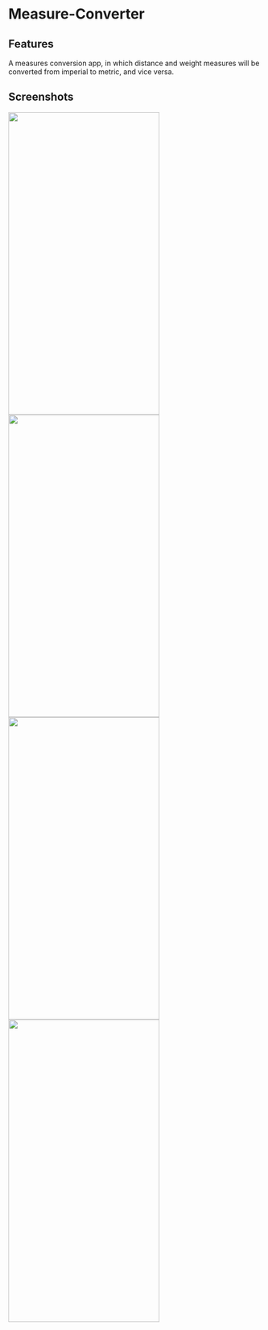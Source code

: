 # Measure-Converter

## Features

A measures
conversion app, in which distance and weight measures will be converted from imperial to
metric, and vice versa.

 


## Screenshots


<p>








<img src="https://user-images.githubusercontent.com/96740412/190894437-449a3b1d-d061-4180-8bc5-32b1fd407cdc.png "  height="600" width = "300"  >
<br>
<img src="https://user-images.githubusercontent.com/96740412/190895812-a2308043-3d00-4147-9451-7c0a6f119a0b.png"  height="600" width = "300" >
 <br>
 <img src="https://user-images.githubusercontent.com/96740412/190895654-d0eac2b9-ca63-4f4d-af67-490fbda4baa1.png" height="600" width = "300"  >
 <br>
 <img src="https://user-images.githubusercontent.com/96740412/190895675-1f980ac1-2941-45c2-81b0-6b2ba4f0b38c.png" height="600" width = "300" >
 



</p>
